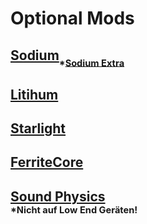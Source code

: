 # **Optional Mods**

## [Sodium](https://modrinth.com/mod/sodium/version/mc1.18.2-0.4.1)<sub><sub>*[Sodium Extra](https://www.curseforge.com/minecraft/mc-mods/sodium-extra/files/3733071)</sup></sub>
## [Litihum](https://modrinth.com/mod/lithium/version/mc1.18.2-0.7.9)
## [Starlight](https://www.curseforge.com/minecraft/mc-mods/starlight/files/3667443)
## [FerriteCore](https://modrinth.com/mod/ferrite-core/version/4.2.1-fabric)

## [Sound Physics](https://www.curseforge.com/minecraft/mc-mods/sound-physics-remastered/files/3775919)</br><sub><sup>*Nicht auf Low End Geräten!</sub></sup>
